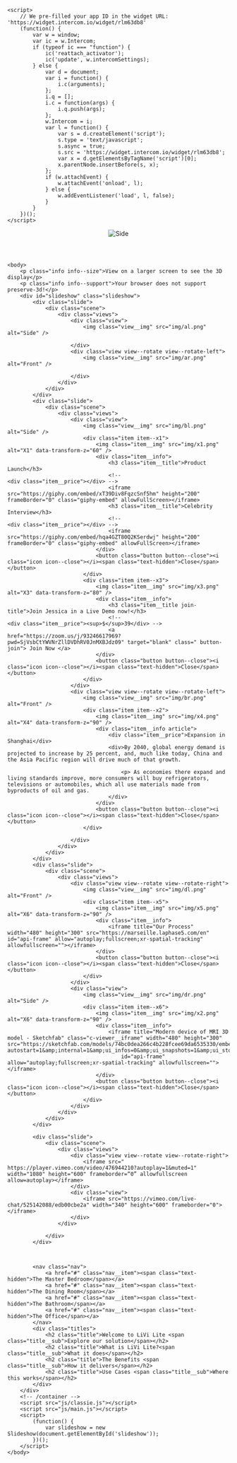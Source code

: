 <!DOCTYPE html>
<html lang="en" class="no-js">

<head>
    <meta charset="UTF-8" />
    <meta http-equiv="X-UA-Compatible" content="IE=edge">
    <meta name="viewport" content="width=device-width, initial-scale=1">
    <title>Interactive Room Display | Codrops</title>
    <meta name="description" content="An experimental interactive room slideshow based on the prototype concept by Bilal Mechairia's Dribbble shot 'Spaces'" />
    <meta name="keywords" content="room, slideshow, 3d, perspective, animation, css, javascript, web development" />
    <meta name="author" content="Codrops" />
    <link rel="shortcut icon" href="favicon.ico">
    <link rel="stylesheet" type="text/css" href="css/normalize.css" />
    <link rel="stylesheet" type="text/css" href="fonts/icomoon/icomoon.css" />
    <link rel="stylesheet" type="text/css" href="css/demo.css" />
    <link rel="stylesheet" type="text/css" href="css/component.css" />
    <link rel="stylesheet" type="text/css" href="css/animations.css" />
    <script src="js/modernizr-custom.js"></script>
    <script>
        window.intercomSettings = {
            app_id: "rlm63db8"
        };
    </script>

    <script>
        // We pre-filled your app ID in the widget URL: 'https://widget.intercom.io/widget/rlm63db8'
        (function() {
            var w = window;
            var ic = w.Intercom;
            if (typeof ic === "function") {
                ic('reattach_activator');
                ic('update', w.intercomSettings);
            } else {
                var d = document;
                var i = function() {
                    i.c(arguments);
                };
                i.q = [];
                i.c = function(args) {
                    i.q.push(args);
                };
                w.Intercom = i;
                var l = function() {
                    var s = d.createElement('script');
                    s.type = 'text/javascript';
                    s.async = true;
                    s.src = 'https://widget.intercom.io/widget/rlm63db8';
                    var x = d.getElementsByTagName('script')[0];
                    x.parentNode.insertBefore(s, x);
                };
                if (w.attachEvent) {
                    w.attachEvent('onload', l);
                } else {
                    w.addEventListener('load', l, false);
                }
            }
        })();
    </script>
</head>

<body>
    <header class="codrops-header">
        <img class="logo" src="img/Logo.png" alt="Side" />
    </header>

    <body>
        <p class="info info--size">View on a larger screen to see the 3D display</p>
        <p class="info info--support">Your browser does not support preserve-3d!</p>
        <div id="slideshow" class="slideshow">
            <div class="slide">
                <div class="scene">
                    <div class="views">
                        <div class="view">
                            <img class="view__img" src="img/al.png" alt="Side" />

                        </div>
                        <div class="view view--rotate view--rotate-left">
                            <img class="view__img" src="img/ar.png" alt="Front" />

                        </div>
                    </div>
                </div>
            </div>
            <div class="slide">
                <div class="scene">
                    <div class="views">
                        <div class="view">
                            <img class="view__img" src="img/bl.png" alt="Side" />
                            <div class="item item--x1">
                                <img class="item__img" src="img/x1.png" alt="X1" data-transform-z="60" />
                                <div class="item__info">
                                    <h3 class="item__title">Product Launch</h3>
                                    <!--                                 <div class="item__price"></div> -->
                                    <iframe src="https://giphy.com/embed/xT39Div8FqzcSnf5hm" height="200" frameBorder="0" class="giphy-embed" allowFullScreen></iframe>
                                    <h3 class="item__title">Celebrity Interview</h3>
                                    <!--                                 <div class="item__price"></div> -->
                                    <iframe src="https://giphy.com/embed/hqa4GZT80Q2KSerdwj" height="200" frameBorder="0" class="giphy-embed" allowFullScreen></iframe>
                                </div>
                                <button class="button button--close"><i class="icon icon--close"></i><span class="text-hidden">Close</span></button>
                            </div>
                            <div class="item item--x3">
                                <img class="item__img" src="img/x3.png" alt="X3" data-transform-z="80" />
                                <div class="item__info">
                                    <h3 class="item__title join-title">Join Jessica in a Live Demo now!</h3>
                                    <!--                                 <div class="item__price"><sup>$</sup>39</div> -->
                                    <a href="https://zoom.us/j/93246617969?pwd=SjVsbCtYWVNrZllDVDhRV0JnMXBJdz09" target="blank" class=" button-join"> Join Now </a>
                                </div>
                                <button class="button button--close"><i class="icon icon--close"></i><span class="text-hidden">Close</span></button>
                            </div>
                        </div>
                        <div class="view view--rotate view--rotate-left">
                            <img class="view__img" src="img/br.png" alt="Front" />
                            <div class="item item--x2">
                                <img class="item__img" src="img/x4.png" alt="X4" data-transform-z="90" />
                                <div class="item__info article">
                                    <div class="item__price">Expansion in Shanghai</div>
                                    <div>By 2040, global energy demand is projected to increase by 25 percent, and, much like today, China and the Asia Pacific region will drive much of that growth.

                                        <p> As economies there expand and living standards improve, more consumers will buy refrigerators, televisions or automobiles, which all use materials made from byproducts of oil and gas.
                                    </div>
                                </div>
                                <button class="button button--close"><i class="icon icon--close"></i><span class="text-hidden">Close</span></button>
                            </div>

                        </div>
                    </div>
                </div>
            </div>
            <div class="slide">
                <div class="scene">
                    <div class="views">
                        <div class="view view--rotate view--rotate-right">
                            <img class="view__img" src="img/dl.png" alt="Front" />
                            <div class="item item--x5">
                                <img class="item__img" src="img/x5.png" alt="X6" data-transform-z="90" />
                                <div class="item__info">
                                    <iframe title="Our Process" width="480" height="300" src="https://marseille.laphase5.com/en" id="api-frame" allow="autoplay;fullscreen;xr-spatial-tracking" allowfullscreen=""></iframe>
                                </div>
                                <button class="button button--close"><i class="icon icon--close"></i><span class="text-hidden">Close</span></button>
                            </div>
                        </div>
                        <div class="view">
                            <img class="view__img" src="img/dr.png" alt="Side" />
                            <div class="item item--x6">
                                <img class="item__img" src="img/x2.png" alt="X6" data-transform-z="90" />
                                <div class="item__info">
                                    <iframe title="Modern device of MRI 3D model - Sketchfab" class="c-viewer__iframe" width="480" height="300" src="https://sketchfab.com/models/74bc0dea266c4b228fcee69da6535330/embed?autostart=1&amp;internal=1&amp;ui_infos=0&amp;ui_snapshots=1&amp;ui_stop=0&amp;ui_watermark=0"
                                        id="api-frame" allow="autoplay;fullscreen;xr-spatial-tracking" allowfullscreen=""></iframe>
                                </div>
                                <button class="button button--close"><i class="icon icon--close"></i><span class="text-hidden">Close</span></button>
                            </div>
                        </div>
                    </div>
                </div>
            </div>

            <div class="slide">
                <div class="scene">
                    <div class="views">
                        <div class="view view--rotate view--rotate-right">
                            <iframe src=" https://player.vimeo.com/video/476944210?autoplay=1&muted=1" width="1080" height="600" frameborder=“0” allowfullscreen allow=autoplay></iframe>
                        </div>
                        <div class="view">
                            <iframe src="https://vimeo.com/live-chat/525142088/edb00cbe2a" width="340" height="600" frameborder="0"></iframe>
                        </div>
                    </div>

                </div>
            </div>



            <nav class="nav">
                <a href="#" class="nav__item"><span class="text-hidden">The Master Bedroom</span></a>
                <a href="#" class="nav__item"><span class="text-hidden">The Dining Room</span></a>
                <a href="#" class="nav__item"><span class="text-hidden">The Bathroom</span></a>
                <a href="#" class="nav__item"><span class="text-hidden">The Office</span></a>
            </nav>
            <div class="titles">
                <h2 class="title">Welcome to LiVi Lite <span class="title__sub">Explore our solution</span></h2>
                <h2 class="title">What is LiVi Lite?<span class="title__sub">What it does</span></h2>
                <h2 class="title">The Benefits <span class="title__sub">How it delivers</span></h2>
                <h2 class="title">Use Cases <span class="title__sub">Where this works</span></h2>
            </div>
        </div>
        <!-- /container -->
        <script src="js/classie.js"></script>
        <script src="js/main.js"></script>
        <script>
            (function() {
                var slideshow = new Slideshow(document.getElementById('slideshow'));
            })();
        </script>
    </body>

</html>